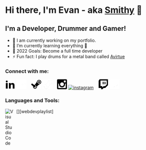 # Hi there, I'm Evan - aka [Smithy][instagram] 👋 

## I'm a Developer, Drummer and Gamer!

- 🔭 I am currently working on my portfolio.
- 🌱 I’m currently learning everything 🤣
- 🥅 2022 Goals: Become a full time developer
- ⚡ Fun fact: I play drums for a metal band called [Avirtue][avirtue]

### Connect with me:

[![linkedin](./img/linkedin-dark.png)](https://www.linkedin.com/in/smiithyy#gh-light-mode-only)
[![linkedin](./img/linkedin-light.png)](https://www.linkedin.com/in/smiithyy#gh-dark-mode-only)
&nbsp;&nbsp;
[![steam](./img/steam-dark.png)](steamcommunity.com/id/Smiithyy#gh-light-mode-only)
[![steam](./img/steam-light.png)](steamcommunity.com/id/Smiithyy#gh-dark-mode-only)
&nbsp;&nbsp;
[![instagram](./img/instagram-dark.png)](https://www.instagram.com/evansmith.drums#gh-light-mode-only)
[![instagram](./img/instagram-light.png)](https://www.instagram.com/evansmith.drums#gh-dark-mode-only)
&nbsp;&nbsp;
[![twitch](./img/twitch-dark.png)](https://www.twitch.tv/smiithyy__#gh-light-mode-only)
[![twitch](./img/twitch-light.png)](https://www.twitch.tv/smiithyy__#gh-dark-mode-only)
&nbsp;&nbsp;


### Languages and Tools:

[<img align="left" alt="Visual Studio Code" width="26px" src="https://cdn.jsdelivr.net/gh/devicons/devicon/icons/vscode/vscode-original.svg" style="padding-right:10px;" />][webdevplaylist]

<br />
<br />

[instagram]: https://www.instagram.com/evansmith.drums
[avirtue]: https://www.instagram.com/avirtue.band
[email]: mailto:evansmith.software@gmail.com
[linkedin]: https://www.linkedin.com/in/smiithyy
[steam]: steamcommunity.com/id/Smiithyy
[twitch]: https://www.twitch.tv/smiithyy__
